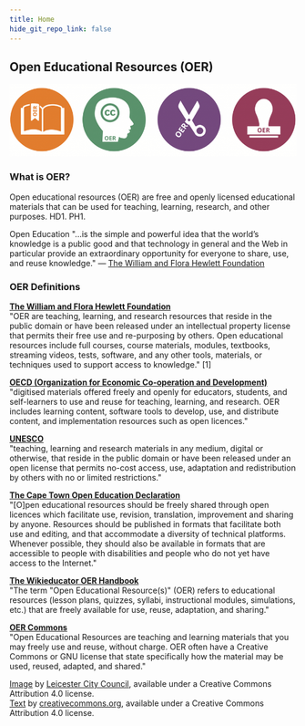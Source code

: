 ```yaml
---
title: Home
hide_git_repo_link: false
---
```


## Open Educational Resources (OER)

![](OER-banner-2.png)  

### What is OER?
Open educational resources (OER) are free and openly licensed educational materials that can be used for teaching, learning, research, and other purposes. HD1. PH1.

Open Education "...is the simple and powerful idea that the world’s knowledge is a public good and that technology in general and the Web in particular provide an extraordinary opportunity for everyone to share, use, and reuse knowledge."
— [The William and Flora Hewlett Foundation](http://www.hewlett.org/programs/education-program/open-educational-resources)

### OER Definitions
**[The William and Flora Hewlett Foundation](http://www.hewlett.org/programs/education-program/open-educational-resources)**  
"OER are teaching, learning, and research resources that reside in the public domain or have been released under an intellectual property license that permits their free use and re-purposing by others. Open educational resources include full courses, course materials, modules, textbooks, streaming videos, tests, software, and any other tools, materials, or techniques used to support access to knowledge." [1]

**[OECD (Organization for Economic Co-operation and Development)](https://www.oecd.org/dataoecd/35/7/38654317.pdf)**  
"digitised materials offered freely and openly for educators, students, and self-learners to use and reuse for teaching, learning, and research. OER includes learning content, software tools to develop, use, and distribute content, and implementation resources such as open licences."

**[UNESCO](http://www.unesco.org/new/en/communication-and-information/events/calendar-of-events/events-websites/world-open-educational-resources-congress/)**  
"teaching, learning and research materials in any medium, digital or otherwise, that reside in the public domain or have been released under an open license that permits no-cost access, use, adaptation and redistribution by others with no or limited restrictions."

**[The Cape Town Open Education Declaration](http://www.capetowndeclaration.org/read-the-declaration)**  
"[O]pen educational resources should be freely shared through open licences which facilitate use, revision, translation, improvement and sharing by anyone. Resources should be published in formats that facilitate both use and editing, and that accommodate a diversity of technical platforms. Whenever possible, they should also be available in formats that are accessible to people with disabilities and people who do not yet have access to the Internet."

**[The Wikieducator OER Handbook](http://www.wikieducator.org/OER_Handbook/educator_version_one)**  
"The term "Open Educational Resource(s)" (OER) refers to educational resources (lesson plans, quizzes, syllabi, instructional modules, simulations, etc.) that are freely available for use, reuse, adaptation, and sharing."

**[OER Commons](http://www.oercommons.org/about#about-open-educational-resources)**  
"Open Educational Resources are teaching and learning materials that you may freely use and reuse, without charge. OER often have a Creative Commons or GNU license that state specifically how the material may be used, reused, adapted, and shared."

[Image](http://openscot.net/wp-content/uploads/2014/11/OER-banner.png) by [Leicester City Council](http://openscot.net/oer/leicester-city-council-and-oer-for-schools/), available under a Creative Commons Attribution 4.0 license.  
[Text](https://wiki.creativecommons.org/wiki/What_is_OER%3F) by [creativecommons.org](https://wiki.creativecommons.org), available under a Creative Commons Attribution 4.0 license.
